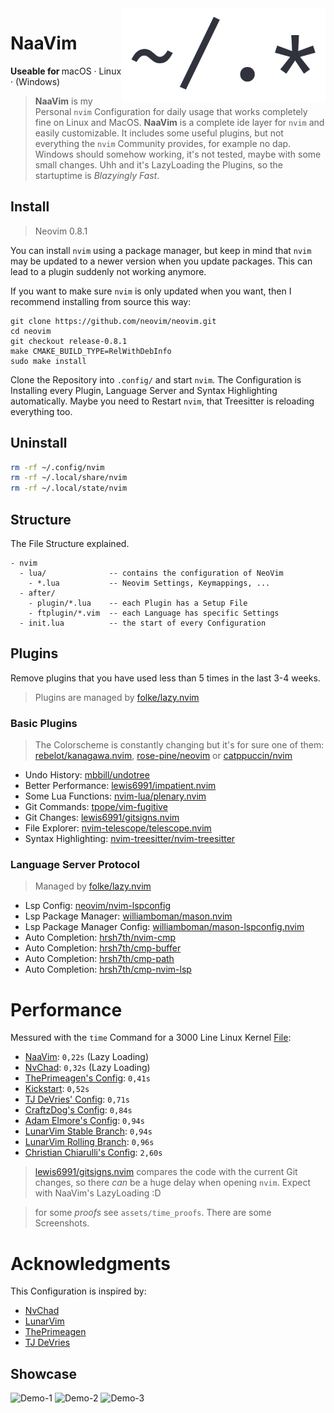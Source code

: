 <img height="150" src="https://raw.githubusercontent.com/RaphaeleL/nvim/main/assets/logo.png" align="right" alt="Logo">

# NaaVim

<b>Useable for </b>
macOS · Linux · (Windows)

> **NaaVim** is my Personal `nvim` Configuration for daily usage that works completely fine on Linux and MacOS. **NaaVim** is a complete ide layer for `nvim` and easily customizable. It includes some useful plugins, but not everything the `nvim` Community provides, for example no dap. Windows should somehow working, it's not tested, maybe with some small changes. Uhh and it's LazyLoading the Plugins, so the startuptime is *Blazyingly Fast*.

## Install

> Neovim 0.8.1

You can install `nvim` using a package manager, but keep in mind that `nvim` may be updated to a newer version when you update packages. This can lead to a plugin suddenly not working anymore.

If you want to make sure `nvim` is only updated when you want, then I recommend installing from source this way:

```
git clone https://github.com/neovim/neovim.git
cd neovim
git checkout release-0.8.1
make CMAKE_BUILD_TYPE=RelWithDebInfo
sudo make install
```

Clone the Repository into `.config/` and start `nvim`. The Configuration is Installing every Plugin, Language Server and Syntax Highlighting automatically. Maybe you need to Restart `nvim`, that Treesitter is reloading everything too.

## Uninstall 

```bash 
rm -rf ~/.config/nvim
rm -rf ~/.local/share/nvim
rm -rf ~/.local/state/nvim
```

## Structure

The File Structure explained.

```
- nvim
  - lua/              -- contains the configuration of NeoVim
    - *.lua           -- Neovim Settings, Keymappings, ... 
  - after/
    - plugin/*.lua    -- each Plugin has a Setup File 
    - ftplugin/*.vim  -- each Language has specific Settings 
  - init.lua          -- the start of every Configuration
```

## Plugins

Remove plugins that you have used less than 5 times in the last 3-4 weeks.

> Plugins are managed by [folke/lazy.nvim](https://github.com/folke/lazy.nvim)

### Basic Plugins

> The Colorscheme is constantly changing but it's for sure one of them: [rebelot/kanagawa.nvim](https://github.com/rebelot/kanagawa.nvim), [rose-pine/neovim](https://github.com/rose-pine/neovim) or [catppuccin/nvim](https://github.com/catppuccin/nvim)

- Undo History: [mbbill/undotree](https://github.com/mbbill/undotree)
- Better Performance: [lewis6991/impatient.nvim](https://github.com/lewis6991/impatient.nvim)
- Some Lua Functions: [nvim-lua/plenary.nvim](https://github.com/nvim-lua/plenary.nvim)
- Git Commands: [tpope/vim-fugitive](https://github.com/tpope/vim-fugitive)
- Git Changes: [lewis6991/gitsigns.nvim](https://github.com/lewis6991/gitsigns.nvim)
- File Explorer: [nvim-telescope/telescope.nvim](https://github.com/nvim-telescope/telescope.nvim)
- Syntax Highlighting: [nvim-treesitter/nvim-treesitter](https://github.com/nvim-treesitter/nvim-treesitter)

### Language Server Protocol

> Managed by [folke/lazy.nvim](https://github.com/folke/lazy.nvim)

- Lsp Config: [neovim/nvim-lspconfig](https://github.com/neovim/nvim-lspconfig)
- Lsp Package Manager: [williamboman/mason.nvim](https://github.com/williamboman/mason.nvim)
- Lsp Package Manager Config: [williamboman/mason-lspconfig.nvim](https://github.com/williamboman/mason-lspconfig.nvim)
- Auto Completion: [hrsh7th/nvim-cmp](https://github.com/hrsh7th/nvim-cmp)
- Auto Completion: [hrsh7th/cmp-buffer](https://github.com/hrsh7th/cmp-buffer)
- Auto Completion: [hrsh7th/cmp-path](https://github.com/hrsh7th/cmp-path)
- Auto Completion: [hrsh7th/cmp-nvim-lsp](https://github.com/hrsh7th/cmp-nvim-lsp)

# Performance 

Messured with the `time` Command for a 3000 Line Linux Kernel [File](https://raw.githubusercontent.com/torvalds/linux/master/kernel/auditsc.c):

- [NaaVim](https://github.com/RaphaeleL/nvim): `0,22s` (Lazy Loading)
- [NvChad](https://github.com/NvChad): `0,32s` (Lazy Loading)
- [ThePrimeagen's Config](https://github.com/ThePrimeagen): `0,41s`
- [Kickstart](https://github.com/nvim-lua/kickstart.nvim): `0,52s`
- [TJ DeVries' Config](https://github.com/tjdevries): `0,71s`
- [CraftzDog's Config](https://github.com/craftzdog): `0,84s`
- [Adam Elmore's Config](https://github.com/adamelmore): `0,94s`
- [LunarVim Stable Branch](https://github.com/LunarVim): `0,94s`
- [LunarVim Rolling Branch](https://github.com/LunarVim): `0,96s`
- [Christian Chiarulli's Config](https://github.com/ChristianChiarulli): `2,60s`

> [lewis6991/gitsigns.nvim](https://github.com/lewis6991/gitsigns.nvim) compares the code with the current Git changes, so there *can* be a huge delay when opening `nvim`. Expect with NaaVim's LazyLoading :D

> for some *proofs* see `assets/time_proofs`. There are some Screenshots.

# Acknowledgments

This Configuration is inspired by:

- [NvChad](https://github.com/NvChad)
- [LunarVim](https://github.com/LunarVim)
- [ThePrimeagen](https://github.com/ThePrimeagen)
- [TJ DeVries](https://github.com/tjdevries)

## Showcase

![Demo-1](./assets/demo/Demo_1.png)
![Demo-2](./assets/demo/Demo_2.png)
![Demo-3](./assets/demo/Demo_3.png)

